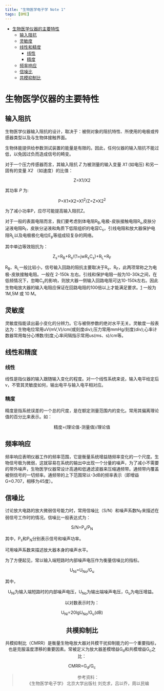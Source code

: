 ```yaml
---
title: "生物医学电子学 Note 1"
tags: [BME]
---
```


<!-- TOC depthFrom:1 depthTo:6 withLinks:1 updateOnSave:1 orderedList:0 -->

- [生物医学仪器的主要特性](#生物医学仪器的主要特性)
	- [输入阻抗](#输入阻抗)
	- [灵敏度](#灵敏度)
	- [线性和精度](#线性和精度)
		- [线性](#线性)
		- [精度](#精度)
	- [频率响应](#频率响应)
	- [信噪比](#信噪比)
	- [共模抑制比](#共模抑制比)

<!-- /TOC -->

# 生物医学仪器的主要特性

## 输入阻抗

生物医学仪器输入阻抗的设计，取决于：被侧对象的阻抗特性、所使用的电极或传感器类型以及与生物体接触界面。

生物体能提供给参数测试装置的能量是有限的。因此，任何仪器的输入阻抗不能过低，以免因过负而造成信号的畸变。

对于一个压力传感器而言，其输入阻抗 *Z* 为被测量的输入变量 *X1* (如电压) 和另一固有的变量 *X2* （如速度）的比值：

<center>Z=X1/X2</center>

其功率 *P* 为:

<center>P=X1×X2=X1<sup>2</sup>/Z=Z×X2<sup>2</sup></center>

为了减小功率P，应尽可能提高输入阻抗Z。

对于一般的表面电阻而言，我们要考虑到体电阻R<sub>B</sub>,电极-皮肤接触电阻R<sub>s</sub>,皮肤分泌液电阻R<sub>f</sub>，皮肤分泌液和角质下低阻组织的电容C<sub>s</sub>，引线电阻和放大器保护电阻R<sub>L</sub>以及电极极化电位E<sub>p</sub>等组成较复杂的网络。

其中单边等效阻抗为：

<center>Z<sub>s</sub>=R<sub>B</sub>+R<sub>s</sub>/(1+jwR<sub>s</sub>C<sub>s</sub>)+R<sub>L</sub>+R<sub>F</sub></center>


R<sub>B</sub>、R<sub>L</sub>一般比较小，信号输入回路的阻抗主要取决于R<sub>s</sub>、R<sub>F</sub>，此两项常称之为电极-皮肤接触电阻。一般在 2-150k 左右。引线和保护电阻一般为10-30k之间，在低频情况下，忽略C<sub>s</sub>的影响，则放大器一侧输入回路电阻可达10-150k左右。因此生物电放大器的输入电阻应保证在回路电阻的100倍以上才能满足要求。[1] 一般为1M,5M 或 10 M。


## 灵敏度

灵敏度指能读出最小变化的分辨力。它与被侧参数的绝对水平无关。灵敏度一般表达为：生物电位常用uV(mV,V)/cm(或刻度div);压力常用mmHg/刻度(div);心率计数器常用每分心博数/刻度;心率间隔指示常用us(ms、s)/cm等。

## 线性和精度

### 线性

线性是指仪器的输入跟随输入变化的程度。对一个线性系统来说，输入电平给定后v，不管其灵敏度如何，输出电平与输入电平相对应。

### 精度

精度是指系统误差的一个总的尺度，是在额定测量范围内的变化。常用其偏离理论值的百分比来表示。如：

<center>精度=(理论值-测量值)/理论值 </center>

## 频率响应

频率响应表明仪器工作的频率范围，它是衡量系统增益随频率变化的一个尺度。生物信号极为微弱，这就容易在系统的输出中出现一个分量的噪声，为了减小不需要的带外噪声，生物医学仪器常设计高通和低通滤波器来压缩通频带。通频带内覆盖被侧信号的一切频率。通频带的上下范围常以-3dB的频率表示（即增益G=0.707，相移为45度）。

## 信噪比
讨论放大电路的放大微弱信号能力时，常用信噪比（S/N）和噪声系数N<sub>F</sub>来描述在弱信号工作时的情况。信噪比一般表达式为：
<center>S/N=P<sub>s</sub>/P<sub>N</sub></center>

其中，P<sub>s</sub>和P<sub>N</sub>分别表示信号和噪声功率。

可用噪声系数来描述放大器本身的噪声水平。

为了方便起见，常以输入端短路时内部噪声电压作为衡量信噪比的指标。

<center>U<sub>Ni</sub>=U<sub>No</sub>/G<sub>u</sub></center>

其中，<center>U<sub>Ni</sub>为输入端短路时的内部噪声电压，U<sub>No</sub>为输出端噪声电压，G<sub>u</sub>为电压增益。

以对数表示时为：

<center>U<sub>Ni</sub>=20lgU<sub>No</sub>/G<sub>u</sub>(dB)</center>

## 共模抑制比

共模抑制比（CMRR）是衡量生物电放大器对共模干扰抑制能力的一个重要指标，也是克服温度漂移的重要因素。常被定义为放大器差模增益G<sub>d</sub>和共模增益G<sub>c</sub>之比：

<center>CMRR=G<sub>d</sub>/G<sub>c</sub></center>


[1]: 并没有懂为什么是100倍。

> 参考资料：  
《生物医学电子学》 北京大学出版社 刘克求，吕以乔，周以民编
